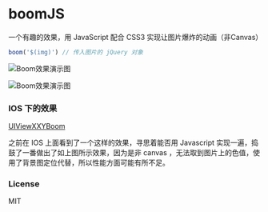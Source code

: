# boomJS
一个有趣的效果，用 JavaScript 配合 CSS3 实现让图片爆炸的动画（非Canvas）
```javascript
boom('$(img)') // 传入图片的 jQuery 对象
```

![Boom效果演示图](https://github.com/chokcoco/boomJS/blob/master/boomExample.gif) 

![Boom效果演示图](https://github.com/chokcoco/boomJS/blob/master/boomExample2.gif) 

### IOS 下的效果
[UIViewXXYBoom](https://github.com/xxycode/UIViewXXYBoom)

之前在 IOS 上面看到了一个这样的效果，寻思着能否用 Javascript 实现一遍，捣鼓了一番做出了如上图所示效果，因为是非 canvas ，无法取到图片上的色值，使用了背景图定位代替，所以性能方面可能有所不足。

### License
MIT
